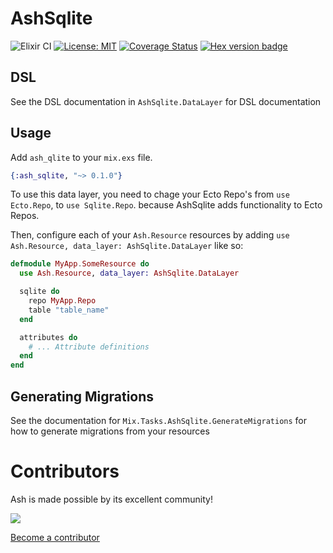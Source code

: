 # AshSqlite

![Elixir CI](https://github.com/ash-project/ash_sqlite/workflows/Elixir%20CI/badge.svg)
[![License: MIT](https://img.shields.io/badge/License-MIT-yellow.svg)](https://opensource.org/licenses/MIT)
[![Coverage Status](https://coveralls.io/repos/github/ash-project/ash_sqlite/badge.svg?branch=main)](https://coveralls.io/github/ash-project/ash_sqlite?branch=main)
[![Hex version badge](https://img.shields.io/hexpm/v/ash_sqlite.svg)](https://hex.pm/packages/ash_sqlite)

## DSL

See the DSL documentation in `AshSqlite.DataLayer` for DSL documentation

## Usage

Add `ash_qlite` to your `mix.exs` file.

```elixir
{:ash_sqlite, "~> 0.1.0"}
```

To use this data layer, you need to chage your Ecto Repo's from `use Ecto.Repo`,
to `use Sqlite.Repo`. because AshSqlite adds functionality to Ecto Repos.

Then, configure each of your `Ash.Resource` resources by adding `use Ash.Resource, data_layer: AshSqlite.DataLayer` like so:

```elixir
defmodule MyApp.SomeResource do
  use Ash.Resource, data_layer: AshSqlite.DataLayer

  sqlite do
    repo MyApp.Repo
    table "table_name"
  end

  attributes do
    # ... Attribute definitions
  end
end
```

## Generating Migrations

See the documentation for `Mix.Tasks.AshSqlite.GenerateMigrations` for how to generate migrations from your resources

# Contributors

Ash is made possible by its excellent community!

<a href="https://github.com/ash-project/ash_sqlite/graphs/contributors">
  <img src="https://contrib.rocks/image?repo=ash-project/ash_sqlite" />
</a>

[Become a contributor](https://ash-hq.org/docs/guides/ash/latest/how_to/contribute.md)
